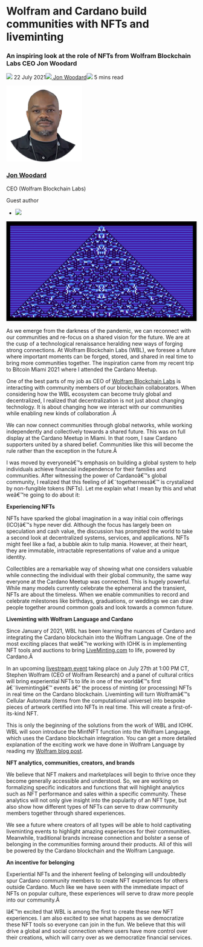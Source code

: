 # Wolfram and Cardano build communities with NFTs and liveminting
### **An inspiring look at the role of NFTs from Wolfram Blockchain Labs CEO Jon Woodard**
![](img/2021-07-22-wolfram-and-cardano-build-communities-with-nfts-and-liveminting.002.png) 22 July 2021![](img/2021-07-22-wolfram-and-cardano-build-communities-with-nfts-and-liveminting.002.png)[ Jon Woodard](tmp//en/blog/authors/jon-woodard/page-1/)![](img/2021-07-22-wolfram-and-cardano-build-communities-with-nfts-and-liveminting.003.png) 5 mins read

![Jon Woodard](img/2021-07-22-wolfram-and-cardano-build-communities-with-nfts-and-liveminting.004.png)[](tmp//en/blog/authors/jon-woodard/page-1/)
### [**Jon Woodard**](tmp//en/blog/authors/jon-woodard/page-1/)
CEO (Wolfram Blockchain Labs)

Guest author

- ![](img/2021-07-22-wolfram-and-cardano-build-communities-with-nfts-and-liveminting.005.png)[](https://twitter.com/jonwoodard "Twitter")

![ Wolfram and Cardano build communities with NFTs and liveminting](img/2021-07-22-wolfram-and-cardano-build-communities-with-nfts-and-liveminting.006.jpeg)

As we emerge from the darkness of the pandemic, we can reconnect with our communities and re-focus on a shared vision for the future. We are at the cusp of a technological renaissance heralding new ways of forging strong connections. At Wolfram Blockchain Labs (WBL), we foresee a future where important moments can be forged, stored, and shared in real time to bring more communities together. The inspiration came from my recent trip to Bitcoin Miami 2021 where I attended the Cardano Meetup.

One of the best parts of my job as CEO of [Wolfram Blockchain Labs](https://www.wolframblockchainlabs.com/) is interacting with community members of our blockchain collaborators. When considering how the WBL ecosystem can become truly global and decentralized, I realized that decentralization is not just about changing technology. It is about changing how we interact with our communities while enabling new kinds of collaboration .Â 

We can now connect communities through global networks, while working independently and collectively towards a shared future. This was on full display at the Cardano Meetup in Miami. In that room, I saw Cardano supporters united by a shared belief. Communities like this will become the rule rather than the exception in the future.Â 

I was moved by everyoneâ€™s emphasis on building a global system to help individuals achieve financial independence for their families and communities. After witnessing the power of Cardanoâ€™s global community, I realized that this feeling of â€˜togethernessâ€™ is crystalized by non-fungible tokens (NFTs). Let me explain what I mean by this and what weâ€™re going to do about it:

**Experiencing NFTs**

NFTs have sparked the global imagination in a way initial coin offerings (ICO)â€™s hype never did. Although the focus has largely been on speculation and cash value, the discussion has prompted the world to take a second look at decentralized systems, services, and applications. NFTs might feel like a fad, a bubble akin to tulip mania. However, at their heart, they are immutable, intractable representations of value and a unique identity.

Collectibles are a remarkable way of showing what one considers valuable while connecting the individual with their global community, the same way everyone at the Cardano Meetup was connected. This is hugely powerful. While many models currently celebrate the ephemeral and the transient, NFTs are about the timeless. When we enable communities to record and celebrate milestones like birthdays, graduations, or weddings we can draw people together around common goals and look towards a common future.

**Liveminting with Wolfram Language and Cardano**

Since January of 2021, WBL has been learning the nuances of Cardano and integrating the Cardano blockchain into the Wolfram Language. One of the most exciting places that weâ€™re working with IOHK is in implementing NFT tools and auctions to bring [LiveMinting.com](https://www.liveminting.com/) to life, powered by Cardano.Â 

In an upcoming [livestream event](https://youtu.be/pMfrRFNCKhE) taking place on July 27th at 1:00 PM CT, Stephen Wolfram (CEO of Wolfram Research) and a panel of cultural critics will bring experiential NFTs to life in one of the worldâ€™s first â€˜livemintingâ€™ events â€” the process of minting (or processing) NFTs in real time on the Cardano blockchain. Liveminting will turn Wolframâ€™s Cellular Automata (items from the computational universe) into bespoke pieces of artwork certified into NFTs in real time. This will create a first-of-its-kind NFT.

This is only the beginning of the solutions from the work of WBL and IOHK. WBL will soon introduce the MintNFT function into the Wolfram Language, which uses the Cardano blockchain integration. You can get a more detailed explanation of the exciting work we have done in Wolfram Language by reading my [Wolfram blog post](https://blog.wolfram.com/2021/07/21/liveminting-nfts-with-the-wolfram-language-on-the-cardano-blockchain/).

**NFT analytics, communities, creators, and brands**

We believe that NFT makers and marketplaces will begin to thrive once they become generally accessible and understood. So, we are working on formalizing specific indicators and functions that will highlight analytics such as NFT performance and sales within a specific community. These analytics will not only give insight into the popularity of an NFT type, but also show how different types of NFTs can serve to draw community members together through shared experiences.

We see a future where creators of all types will be able to hold captivating liveminting events to highlight amazing experiences for their communities. Meanwhile, traditional brands increase connection and bolster a sense of belonging in the communities forming around their products. All of this will be powered by the Cardano blockchain and the Wolfram Language.

**An incentive for belonging**

Experiential NFTs and the inherent feeling of belonging will undoubtedly spur Cardano community members to create NFT experiences for others outside Cardano. Much like we have seen with the immediate impact of NFTs on popular culture, these experiences will serve to draw more people into our community.Â 

Iâ€™m excited that WBL is among the first to create these new NFT experiences. I am also excited to see what happens as we democratize these NFT tools so everyone can join in the fun. We believe that this will drive a global and social connection where users have more control over their creations, which will carry over as we democratize financial services.
